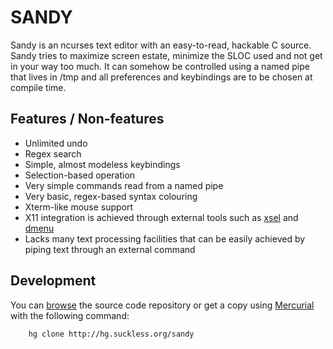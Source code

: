 SANDY
=====
Sandy is an ncurses text editor with an easy-to-read, hackable C source. Sandy tries to maximize screen estate, minimize the SLOC used and not get in your way too much. It can somehow be controlled using a named pipe that lives in /tmp and all preferences and keybindings are to be chosen at compile time.

Features / Non-features
-----------------------
* Unlimited undo
* Regex search
* Simple, almost modeless keybindings
* Selection-based operation
* Very simple commands read from a named pipe
* Very basic, regex-based syntax colouring
* Xterm-like mouse support
* X11 integration is achieved through external tools such as [xsel](http://www.kfish.org/software/xsel/) and [dmenu](http://tools.suckless.org/dmenu/)
* Lacks many text processing facilities that can be easily achieved by piping text through an external command

Development
-----------
You can [browse](http://hg.suckless.org/sandy) the source code repository or get a copy using [Mercurial](http://www.selenic.com/mercurial/) with the following command:

        hg clone http://hg.suckless.org/sandy

